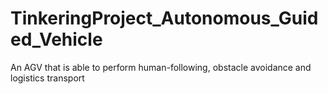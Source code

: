 # TinkeringProject_Autonomous_Guided_Vehicle
An AGV that is able to perform human-following, obstacle avoidance and logistics transport
